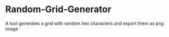# Random-Grid-Generator
A tool generates a grid with random hex characters and export them as png image
